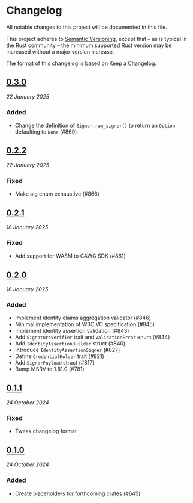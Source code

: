 # Changelog

All notable changes to this project will be documented in this file.

This project adheres to [Semantic Versioning](https://semver.org/spec/v2.0.0.html), except that – as is typical in the Rust community – the minimum supported Rust version may be increased without a major version increase.

The format of this changelog is based on [Keep a Changelog](https://keepachangelog.com/en/1.0.0/).

## [0.3.0](https://github.com/contentauth/c2pa-rs/compare/cawg-identity-v0.2.2...cawg-identity-v0.3.0)
_22 January 2025_

### Added

* Change the definition of `Signer.raw_signer()` to return an `Option` defaulting to `None` (#869)

## [0.2.2](https://github.com/contentauth/c2pa-rs/compare/cawg-identity-v0.2.1...cawg-identity-v0.2.2)
_22 January 2025_

### Fixed

* Make alg enum exhaustive (#866)

## [0.2.1](https://github.com/contentauth/c2pa-rs/compare/cawg-identity-v0.2.0...cawg-identity-v0.2.1)
_18 January 2025_

### Fixed

* Add support for WASM to CAWG SDK (#861)

## [0.2.0](https://github.com/contentauth/c2pa-rs/compare/cawg-identity-v0.1.1...cawg-identity-v0.2.0)
_16 January 2025_

### Added

* Implement identity claims aggregation validator (#846)
* Minimal implementation of W3C VC specification (#845)
* Implement identity assertion validation (#843)
* Add `SignatureVerifier` trait and `ValidationError` enum (#844)
* Add `IdentityAssertionBuilder` struct (#840)
* Introduce `IdentityAssertionSigner` (#827)
* Define `CredentialHolder` trait (#821)
* Add `SignerPayload` struct (#817)
* Bump MSRV to 1.81.0 (#781)

## [0.1.1](https://github.com/contentauth/c2pa-rs/compare/cawg-identity-v0.1.0...cawg-identity-v0.1.1)
_24 October 2024_

### Fixed

* Tweak changelog format

## [0.1.0](https://github.com/contentauth/c2pa-rs/releases/tag/cawg-identity-v0.1.0)
_24 October 2024_

### Added

* Create placeholders for forthcoming crates ([#645](https://github.com/contentauth/c2pa-rs/pull/645))
